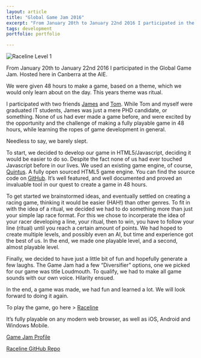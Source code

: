 ```yaml
---
layout: article
title: "Global Game Jam 2016"
excerpt: "From January 20th to January 22nd 2016 I participated in the Global Game Jam. Hosted here in Canberra at the AIE."
tags: development
portfolio: portfolio

---
```


![Raceline Level 1](/images/bio-photo.jpg)


From January 20th to January 22nd 2016 I participated in the Global Game Jam. Hosted here in Canberra at the AIE.

We were given 48 hours to make a game, based on a theme, which we would only learn about on the day. This years theme was ritual.

I participated with two friends [James](http://rensa.co/) and [Tom](https://github.com/tom-butler). While Tom and myself were graduated IT students, James was just a mere PHD candidate, or something. None of us had ever made a game before, and were excited by the opportunity and the challenge of making a fully playable game in 48 hours, while learning the ropes of game development in general.

Needless to say, we barely slept.

To start, we decided to develop our game in HTML5/Javascript, deciding it would be easier to do so. Despite the fact none of us had ever touched Javascript before in our lives. We used an existing game engine, of course, [Quintus](http://www.html5quintus.com). A fully open sourced HTML5 game engine. You can find the source code on [GitHub](https://github.com/cykod/Quintus). It’s well featured, and well documented and proved an invaluable tool in our quest to create a game in 48 hours.

To get started we brainstormed ideas, and eventually settled on creating a racing game, thinking it would be easier (HAH!) than other genres. To fit in with the idea of a ritual, we decided we had to do something more than just your simple lap race format. For this we chose to incorperate the idea of your racer developing a line, your ritual, then to win, you have to follow your line (ritual) until you reach a certain amount of points. We had hoped to create multiple levels, and possibly even an AI, but time and experience got the best of us. In the end, we made one playable level, and a second, almost playable level.

Finally, we decided to have just a little bit of fun and hopefully generate a few laughs. The Game Jam had a few “Diversifier” options, one we picked for our game was title Loudmouth. To qualify, we had to make all game sounds with our own voice. Hilarity ensued.

 

In the end, a game was made, we had fun and learned a lot. We will look forward to doing it again.

 

To play the game, go here > [Raceline](http://flairgenes.github.io/raceline/)

It’s fully playable on any modern web browser, as well as iOS, Android and Windows Mobile.

[Game Jam Profile](http://globalgamejam.org/2016/games/raceline)

[Raceline GitHub Repo](https://github.com/FlairGenes/raceline)
